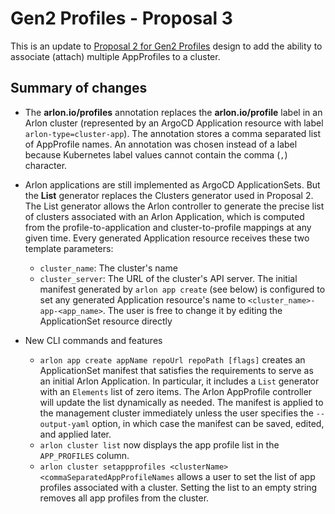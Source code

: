 # Gen2 Profiles - Proposal 3

This is an update to [Proposal 2 for Gen2 Profiles](gen2_profiles_proposal_2.md) design
to add the ability to associate (attach) multiple AppProfiles to a cluster.

## Summary of changes

* The **arlon.io/profiles** annotation replaces the **arlon.io/profile** label
  in an Arlon cluster (represented by an ArgoCD Application resource with label
  `arlon-type=cluster-app`). The annotation stores a comma separated list of
  AppProfile names. An annotation was chosen instead of a label because
  Kubernetes label values cannot contain the comma (`,`) character.

* Arlon applications are still implemented as ArgoCD ApplicationSets.
  But the **List** generator replaces the Clusters generator used in Proposal 2.
  The List generator allows the Arlon controller to generate the precise
  list of clusters associated with an Arlon Application, which is computed from
  the profile-to-application and cluster-to-profile mappings at any given time.
  Every generated Application resource receives these two template parameters:
  * `cluster_name`: The cluster's name
  * `cluster_server`: The URL of the cluster's API server.
  The initial manifest generated by `arlon app create` (see below) is configured
  to set any generated Application resource's name to `<cluster_name>-app-<app_name>`.
  The user is free to change it by editing the ApplicationSet resource directly

* New CLI commands and features
  * `arlon app create appName repoUrl repoPath [flags]` creates an ApplicationSet
     manifest that satisfies the requirements to serve as an initial Arlon Application.
     In particular, it includes a `List` generator with an `Elements` list of zero items.
     The Arlon AppProfile controller will update the list dynamically as needed.
     The manifest is applied to the management cluster immediately unless the user
     specifies the `--output-yaml` option, in which case the manifest can be saved,
     edited, and applied later.
  * `arlon cluster list` now displays the app profile list in the `APP_PROFILES` column.
  * `arlon cluster setappprofiles <clusterName> <commaSeparatedAppProfileNames` allows
     a user to set the list of app profiles associated with a cluster. Setting the
     list to an empty string removes all app profiles from the cluster.
